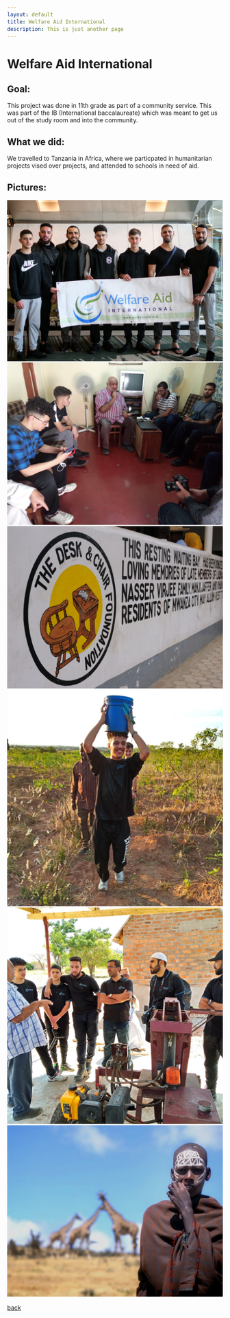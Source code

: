```yaml
---
layout: default
title: Welfare Aid International
description: This is just another page
---
```


# Welfare Aid International

## Goal:

This project was done in 11th grade as part of a community service. This was part of the IB (International baccalaureate) which was meant to get us out of the study room and into the community.

## What we did:

We travelled to Tanzania in Africa, where we particpated in humanitarian projects vised over projects, and attended to schools in need of aid.


## Pictures:

![Picture1](../images/africa/001.JPG)
![Picture1](../images/africa/233.JPG)
![Picture1](../images/africa/259.JPG)
![Picture1](../images/africa/314.JPG)
![Picture1](../images/africa/316.JPG)
![Picture1](../images/africa/492.JPG)


[back](../index.html)